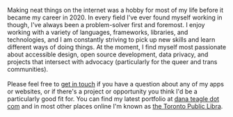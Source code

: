 Making neat things on the internet was a hobby for most of my life before it became my career in 2020. In every field I've ever found myself working in though, I've always been a problem-solver first and foremost. I enjoy working with a variety of languages, frameworks, libraries, and technologies, and I am constantly striving to pick up new skills and learn different ways of doing things. At the moment, I find myself most passionate about accessible design, open source development, data privacy, and projects that intersect with advocacy (particularly for the queer and trans communities).
<br/><br/>
Please feel free to [get in touch](mailto:dana.r.teagle@gmail.com) if you have a question about any of my apps or websites, or if there's a project or opportunity you think I'd be a particularly good fit for. You can find my latest portfolio at [dana teagle dot com](https://danateagle.com) and in most other places online I'm known as [the Toronto Public Libra](https://danateagle.com/share).
